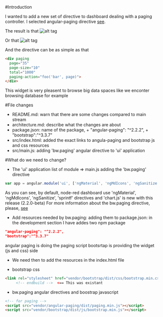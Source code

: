#Introduction

I wanted to add a new set of directive to dashboard dealing with a paging controller. I selected angular-paging directive [see](https://www.npmjs.com/package/angular-paging). 

The result is that ![alt tag](https://raw.githubusercontent.com/brantwills/Angular-Paging/gh-pages/basicSample.png)

Or that ![alt tag](https://raw.githubusercontent.com/brantwills/Angular-Paging/gh-pages/advancedSample.png)

And the directive can be as simple as that

```html
<div paging
  page="35" 
  page-size="10" 
  total="1000"
  paging-action="foo('bar', page)">
</div>
```

This widget is very pleasent to browse big data spaces like we enconter browsing database for example

#File changes

* README.md: warn that there are some changes compared to main stream
* architecture.md: describe what the changes are about
* package.json: name of the package, +	"angular-paging": "^2.2.2", +	"bootstrap":"^3.3.7"
* src/index.html: added the exact links to angula-paging and bootstrap js and css resources
* src/main.js: adding 'bw.paging' angular directive to 'ui' application

#What do we need to change?

* The 'ui' application list of module => main.js adding the 'bw.paging' directive
```javascript
var app = angular.module('ui', ['ngMaterial', 'ngMdIcons', 'ngSanitize', 'sprintf', 'chart.js', 'bw.paging']);
```
As you can see, by default, node-red dashboard use 'ngMaterial', 'ngMdIcons', 'ngSanitize', 'sprintf' directives and 'chart.js' is new with this release (2.2.0-beta)
For more information about the bw.paging directive, please, [see](https://github.com/brantwills/Angular-Paging)

* Add resources needed by bw.paging: adding them to package.json: in the development section I have addes two npm package

```json
"angular-paging": "^2.2.2",
"bootstrap":"^3.3.7"
```
angular paging is doing the paging script
bootsrtap is providing the widget (js and css) side

* We need then to add the resources in the index.html file

 * bootstrap css
```html
<link rel="stylesheet" href="vendor/bootstrap/dist/css/bootstrap.min.css">
     <!-- endbuild -->  <== This was existant
```
 * bw.paging angular directives and boostrap javascript

```html
<!-- for paging -->
<script src="vendor/angular-paging/dist/paging.min.js"></script>
<script src="vendor/bootstrap/dist/js/bootstrap.min.js"></script>
```


